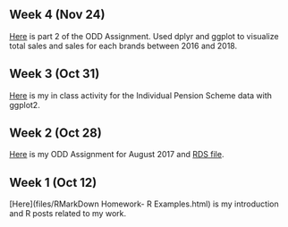 ## Week 4 (Nov 24)
[Here](files/BDA503-ODDAssignmentPart2.html) is part 2 of the ODD Assignment. Used dplyr and ggplot to visualize total sales and sales for each brands between 2016 and 2018.

## Week 3 (Oct 31)
[Here](files/In-classAnalysis.html) is my in class activity for the Individual Pension Scheme data with ggplot2.

## Week 2 (Oct 28)

[Here](files/BDA503-ODDAssignment-EfehanDanisman.html) is my ODD Assignment for August 2017 and [RDS file](files/odd_car_sales_data_aug_17.rds).

## Week 1 (Oct 12)

[Here](files/RMarkDown Homework- R Examples.html) is my introduction and R posts related to my work.
